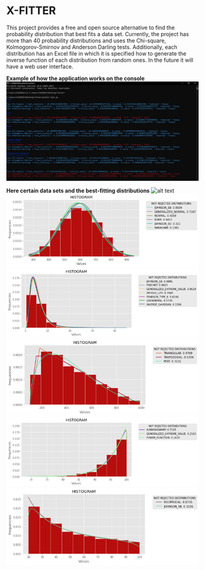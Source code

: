 # X-FITTER
This project provides a free and open source alternative to find the probability distribution that best fits a data set. Currently, the project has more than 40 probability distributions and uses the Chi-square, Kolmogorov-Smirnov and Anderson Darling tests. Additionally, each distribution has an Excel file in which it is specified how to generate the inverse function of each distribution from random ones. In the future it will have a web user interface.

**Example of how the application works on the console**
![alt text](https://github.com/SebastianJHM/Fitter/blob/main/multimedia/test.PNG)

**Here certain data sets and the best-fitting distributions**
![alt text](https://github.com/SebastianJHM/Fitter/blob/main/continious/multimedia/plot0.png)
![alt text](https://github.com/SebastianJHM/Fitter/blob/main/multimedia/plot1.png)
![alt text](https://github.com/SebastianJHM/Fitter/blob/main/multimedia/plot2.png)
![alt text](https://github.com/SebastianJHM/Fitter/blob/main/multimedia/plot3.png)
![alt text](https://github.com/SebastianJHM/Fitter/blob/main/multimedia/plot4.png)
![alt text](https://github.com/SebastianJHM/Fitter/blob/main/multimedia/plot5.png)
